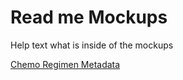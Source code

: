 # Read me Mockups 
Help text what is inside of the mockups 



  [Chemo Regimen Metadata](https://github.com/dearmasm/openmrs-module-oncology/blob/master/docs/chemo-Regimen-Metadata.xlsx)

